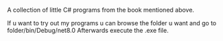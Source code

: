 A collection of little C# programs from the book mentioned above.

If u want to try out my programs u can browse the folder u want and go to folder/bin/Debug/net8.0
Afterwards execute the .exe file.